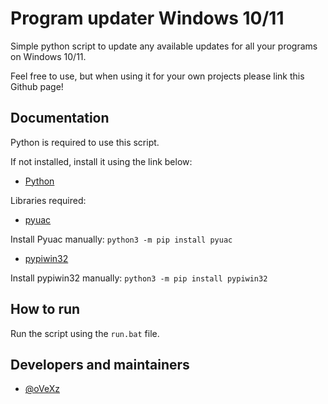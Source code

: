 # Program updater Windows 10/11

Simple python script to update any available updates for all your programs on Windows 10/11.

Feel free to use, but when using it for your own projects please link this Github page!


## Documentation

Python is required to use this script.

If not installed, install it using the link below:

- [Python](https://www.python.org/ftp/python/3.11.2/python-3.11.2-amd64.exe)


Libraries required:

- [pyuac](https://pypi.org/project/pyuac/)

Install Pyuac manually:
``
python3 -m pip install pyuac
``

- [pypiwin32](https://pypi.org/project/pypiwin32//)

Install pypiwin32 manually:
``
python3 -m pip install pypiwin32
``


## How to run

Run the script using the `run.bat` file.


## Developers and maintainers

- [@oVeXz](https://github.com/oVeXz)
